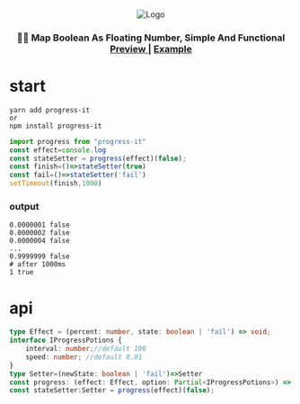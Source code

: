 
<p align="center">
<br>
    <img src="https://i.loli.net/2021/09/22/9Aoqg3bVxId4BCN.png" alt="Logo">
    <h3 align="center">
        🤞🏻 Map  Boolean As  Floating Number, Simple And Functional
        <br/>
        <a href="https://uilkunp.github.io/progress-it/">
            Preview
        </a>
        |
        <a href="https://github.com/UILKUNP/progress-it/blob/master/example/index.html">
            Example
        </a>
    </h3>
</p>

# start
```shell
yarn add progress-it 
or
npm install progress-it
```

```javascript
import progress from "progress-it"
const effect=console.log
const stateSetter = progress(effect)(false);
const finish=()=>stateSetter(true)
const fail=()=>stateSetter('fail')
setTimeout(finish,1000)
```
### output  
```shell
0.0000001 false
0.0000002 false
0.0000004 false
...
0.9999999 false
# after 1000ms 
1 true
```
# api
```typescript
type Effect = (percent: number, state: boolean | 'fail') => void;
interface IProgressPotions {
    interval: number;//default 100
    speed: number; //default 0.01
}
type Setter=(newState: boolean | 'fail')=>Setter
const progress: (effect: Effect, option: Partial<IProgressPotions>) => (initState: boolean) => (newState: boolean) => Setter;
const stateSetter:Setter = progress(effect)(false);
```

